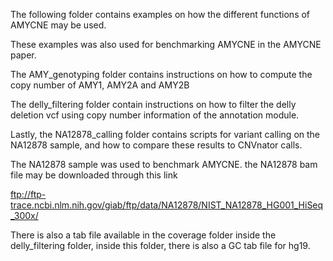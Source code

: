 The following folder contains examples on how the different functions of AMYCNE may be used.

These examples was also used for benchmarking AMYCNE in the AMYCNE paper.

The AMY_genotyping folder contains instructions on how to compute the copy number of AMY1, AMY2A and AMY2B

The delly_filtering folder contain instructions on how to filter the delly deletion vcf using copy number information of the annotation module.

Lastly, the NA12878_calling folder contains scripts for variant calling on the NA12878 sample, and how to compare these results to CNVnator calls.

The NA12878 sample was used to benchmark AMYCNE. the NA12878 bam file may be downloaded through this link

 ftp://ftp-trace.ncbi.nlm.nih.gov/giab/ftp/data/NA12878/NIST_NA12878_HG001_HiSeq_300x/ 

There is also a tab file available in the coverage folder inside the delly_filtering folder, inside this folder, there is also a GC tab file for hg19.
